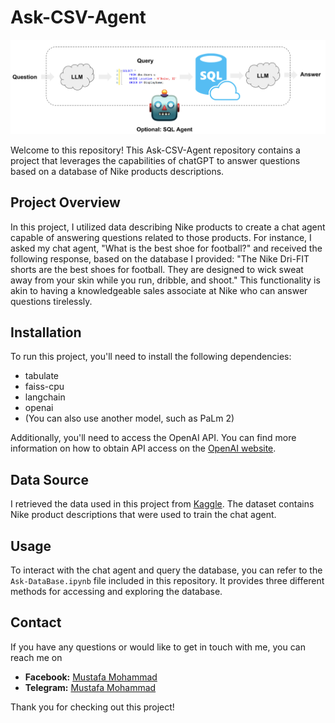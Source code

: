 # Ask-CSV-Agent

![Ask-SQL-Agent](https://raw.githubusercontent.com/Aliraqimustafa/Ask-CSV-Agent/main/sql_usecase-d432701261f05ab69b38576093718cf3.png)

Welcome to this repository! This Ask-CSV-Agent repository contains a project that leverages the capabilities of chatGPT to answer questions based on a database of Nike products descriptions.

## Project Overview
In this project, I utilized data describing Nike products to create a chat agent capable of answering questions related to those products. For instance, I asked my chat agent, "What is the best shoe for football?" and received the following response, based on the database I provided: "The Nike Dri-FIT shorts are the best shoes for football. They are designed to wick sweat away from your skin while you run, dribble, and shoot." This functionality is akin to having a knowledgeable sales associate at Nike who can answer questions tirelessly.

## Installation
To run this project, you'll need to install the following dependencies:
- tabulate
- faiss-cpu
- langchain
- openai
- (You can also use another model, such as PaLm 2)

Additionally, you'll need to access the OpenAI API. You can find more information on how to obtain API access on the [OpenAI website](https://platform.openai.com/account/api-keys).

## Data Source
I retrieved the data used in this project from [Kaggle](https://www.kaggle.com/datasets/adwaitkesharwani/nike-product-descriptions). The dataset contains Nike product descriptions that were used to train the chat agent.

## Usage
To interact with the chat agent and query the database, you can refer to the `Ask-DataBase.ipynb` file included in this repository. It provides three different methods for accessing and exploring the database.

## Contact
If you have any questions or would like to get in touch with me, you can reach me on 
- **Facebook:** [Mustafa Mohammad](https://www.facebook.com/profile.php?id=100049592914479)
- **Telegram:** [Mustafa Mohammad](https://t.me/ha12qw)

Thank you for checking out this project!
